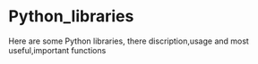 # Python_libraries
Here are some Python libraries, there discription,usage and  most useful,important functions 
